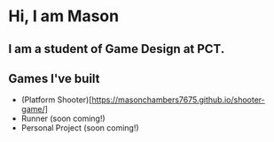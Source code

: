 # Hi, I am Mason 
## I am a student of Game Design at PCT.


## Games I've built 
* (Platform Shooter)[https://masonchambers7675.github.io/shooter-game/] 
* Runner (soon coming!)
* Personal Project (soon coming!)
